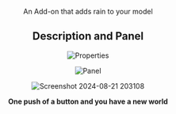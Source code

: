 <div align="center"><p>
  
An Add-on that adds rain to your model

## Description and Panel
![Properties](https://github.com/user-attachments/assets/f19bb35f-e949-4d6a-9bb4-0c7c1ab88c3e)

![Panel](https://github.com/user-attachments/assets/62fab1df-c8cf-42d9-adac-b799a3f308fe)

![Screenshot 2024-08-21 203108](https://github.com/user-attachments/assets/b235b2d0-7900-416a-8b14-a76dbda984f3)


**One push of a button and you have a new world**
